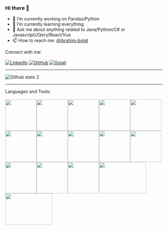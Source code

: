### Hi there 👋

- 🔭 I’m currently working on Pandas/Python
- 🌱 I’m currently learning everything
- 💬 Ask me about anything related to Java/Python/C# or Javascript/JQery/React/Vue
- 📫 How to reach me: [@ibrahim-bolat](mailto:ibobolat66@gmail.com)


Connect with me:<br/><br/>
[![LinkedIn](https://img.shields.io/badge/linkedin-%230077B5.svg?style=for-the-badge&logo=linkedin&logoColor=white&link=link)](https://www.linkedin.com/in/ibrahim-bolat-6609451b8/)
[![GitHub](https://img.shields.io/badge/github-%23121011.svg?style=for-the-badge&logo=github&logoColor=white&link=link)](https://github.com/ibrahim-bolat)
[![Gmail](https://img.shields.io/badge/Gmail-D14836?style=for-the-badge&logo=gmail&logoColor=white&link=link)](mailto:ibobolat@66gmail.com)

------------------------------------------------------------------------------------------------------------------------------------------
![Github stats 2](https://github-readme-stats.vercel.app/api?username=ibrahim-bolat&show_icons=true&theme=radical)

------------------------------------------------------------------------------------------------------------------------------------------
Languages and Tools:<br/><br/>
<img src="https://cdn.jsdelivr.net/gh/devicons/devicon/icons/java/java-original.svg" height="100" /><img src="https://cdn.jsdelivr.net/gh/devicons/devicon/icons/csharp/csharp-original.svg" height="100"/><img src="https://cdn.jsdelivr.net/gh/devicons/devicon/icons/python/python-original.svg" height="100"/><img src="https://cdn.jsdelivr.net/gh/devicons/devicon/icons/javascript/javascript-original.svg" height="100" /><img src="https://cdn.jsdelivr.net/gh/devicons/devicon/icons/typescript/typescript-original.svg" height="100" /><img src="https://cdn.jsdelivr.net/gh/devicons/devicon/icons/jquery/jquery-original.svg" height="100" /><img src="https://cdn.jsdelivr.net/gh/devicons/devicon/icons/react/react-original.svg" height="100" /><img src="https://cdn.jsdelivr.net/gh/devicons/devicon/icons/vuejs/vuejs-original.svg" height="100" /><img src="https://cdn.jsdelivr.net/gh/devicons/devicon/icons/flutter/flutter-original.svg" height="100"/><img src="https://cdn.jsdelivr.net/gh/devicons/devicon/icons/html5/html5-original.svg" height="100" /><img src="https://cdn.jsdelivr.net/gh/devicons/devicon/icons/css3/css3-original.svg" height="100" /><img src="https://cdn.jsdelivr.net/gh/devicons/devicon/icons/django/django-original.svg" height="100" /><img src="https://cdn.jsdelivr.net/gh/devicons/devicon/icons/spring/spring-original.svg" height="100" /><img src="https://hibernate.org/images/hibernate-logo.svg" height="100" width="150" /><img src="https://docs.microsoft.com/en-us/windows/images/aspnet.png" height="100" width="150" />


